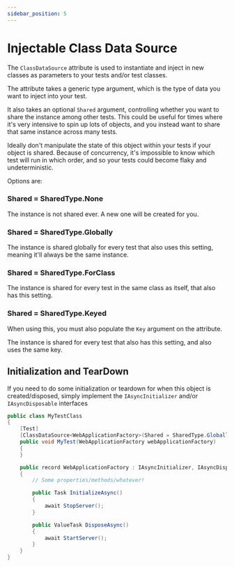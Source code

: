 ```yaml
---
sidebar_position: 5
---
```


# Injectable Class Data Source

The `ClassDataSource` attribute is used to instantiate and inject in new classes as parameters to your tests and/or test classes.

The attribute takes a generic type argument, which is the type of data you want to inject into your test.

It also takes an optional `Shared` argument, controlling whether you want to share the instance among other tests.
This could be useful for times where it's very intensive to spin up lots of objects, and you instead want to share that same instance across many tests.

Ideally don't manipulate the state of this object within your tests if your object is shared. Because of concurrency, it's impossible to know which test will run in which order, and so your tests could become flaky and undeterministic.

Options are:

### Shared = SharedType.None
The instance is not shared ever. A new one will be created for you.

### Shared = SharedType.Globally
The instance is shared globally for every test that also uses this setting, meaning it'll always be the same instance.

### Shared = SharedType.ForClass
The instance is shared for every test in the same class as itself, that also has this setting.

### Shared = SharedType.Keyed
When using this, you must also populate the `Key` argument on the attribute.

The instance is shared for every test that also has this setting, and also uses the same key.

## Initialization and TearDown
If you need to do some initialization or teardown for when this object is created/disposed, simply implement the `IAsyncInitializer` and/or `IAsyncDisposable` interfaces

```csharp
public class MyTestClass
{
    [Test]
    [ClassDataSource<WebApplicationFactory>(Shared = SharedType.Globally)]
    public void MyTest(WebApplicationFactory webApplicationFactory)
    {
    }

    public record WebApplicationFactory : IAsyncInitializer, IAsyncDisposable
    {
        // Some properties/methods/whatever!

        public Task InitializeAsync() 
        {
            await StopServer();
        }

        public ValueTask DisposeAsync() 
        {
            await StartServer();
        }
    }
}
```